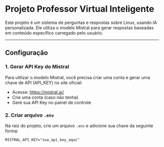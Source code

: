 # Projeto Professor Virtual Inteligente

Este projeto é um sistema de perguntas e respostas sobre Linux, usando IA personalizada. Ele utiliza o modelo Mistral para gerar respostas baseadas em conteúdo específico carregado pelo usuário.

---

## Configuração

### 1. Gerar API Key do Mistral

Para utilizar o modelo Mistral, você precisa criar uma conta e gerar uma chave de API (API_KEY) no site oficial:

- Acesse: https://mistral.ai/
- Crie uma conta (caso não tenha)
- Gere sua API Key no painel de controle

### 2. Criar arquivo `.env`

Na raiz do projeto, crie um arquivo `.env` e adicione sua chave da seguinte forma:

```env
MISTRAL_API_KEY="sua_api_key_aqui"